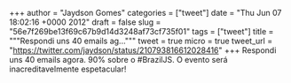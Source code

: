 
+++
author = "Jaydson Gomes"
categories = ["tweet"]
date = "Thu Jun 07 18:02:16 +0000 2012"
draft = false
slug = "56e7f269be13f69c67b9d14d3248af73cf735f01"
tags = ["tweet"]
title = """Respondi uns 40 emails ag..."""
tweet = true
micro = true
tweet_url = "https://twitter.com/jaydson/status/210793816612028416"
+++
Respondi uns 40 emails agora. 90% sobre o #BrazilJS. O evento será inacreditavelmente espetacular!
